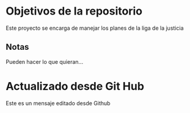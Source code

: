 # Objetivos de la repositorio

Este proyecto se encarga de manejar los planes de la liga de la justicia


## Notas
Pueden hacer lo que quieran...

# Actualizado desde Git Hub
Este es un mensaje editado desde Github
